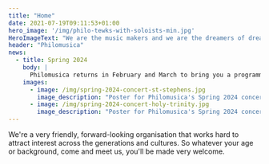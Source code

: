 ```yaml
---
title: "Home"
date: 2021-07-19T09:11:53+01:00
hero_image: '/img/philo-tewks-with-soloists-min.jpg'
HeroImageText: "We are the music makers and we are the dreamers of dreams"
header: "Philomusica"
news:
  - title: Spring 2024
    body: |
      Philomusica returns in February and March to bring you a programme of English and French choral works. Entitled <em>Entente Cordiale</em>, the concert will include Gounod's <em>Messe Solennelle</em>, Chilcott's <em>Missa Cantate</em> and Linda Parsons' <em>Tewkesbury Service</em>. You can hear the choir at <strong>St Stephen's, Barbourne, Worcester</strong> on <strong>24 February</strong> and <strong>Holy Trinity, Longlevens, Gloucester</strong> on <strong>9 March</strong>, both starting at <strong>7:30pm</strong>. As always, tickets can be purchased in advance on the [tickets](/tickets) page, or on the door. We look forward to seeing you there!
    images:
      - image: /img/spring-2024-concert-st-stephens.jpg
        image_description: "Poster for Philomusica's Spring 2024 concert at St Stephen's Barbourne, Worcester"
      - image: /img/spring-2024-concert-holy-trinity.jpg
        image_description: "Poster for Philomusica's Spring 2024 concert at Holy Trinity, Longlevens, Gloucester"
---
```

We're a very friendly, forward-looking organisation that works hard to attract interest across the generations and cultures. So whatever your age or background, come and meet us, you'll be made very welcome.
